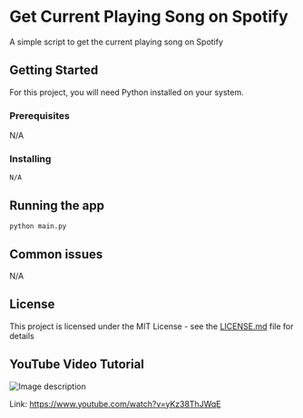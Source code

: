 # Get Current Playing Song on Spotify 

A simple script to get the current playing song on Spotify

## Getting Started

For this project, you will need Python installed on your system.

### Prerequisites

N/A

### Installing

```
N/A
```

## Running the app

```
python main.py
```

## Common issues

N/A

## License

This project is licensed under the MIT License - see the [LICENSE.md](LICENSE.md) file for details

## YouTube Video Tutorial


![Image description](http://i3.ytimg.com/vi/yKz38ThJWqE/maxresdefault.jpg)

Link: https://www.youtube.com/watch?v=yKz38ThJWqE
